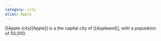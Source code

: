 ```yaml
---
category: city
alias: Apple
---
```

[[Apple (city)|Apple]] is a the capital city of [[Appleand]], with a population of 50,000.